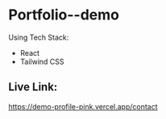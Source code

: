 # Portfolio--demo
Using Tech Stack:
- React
- Tailwind CSS

## Live Link: 
https://demo-profile-pink.vercel.app/contact
 
